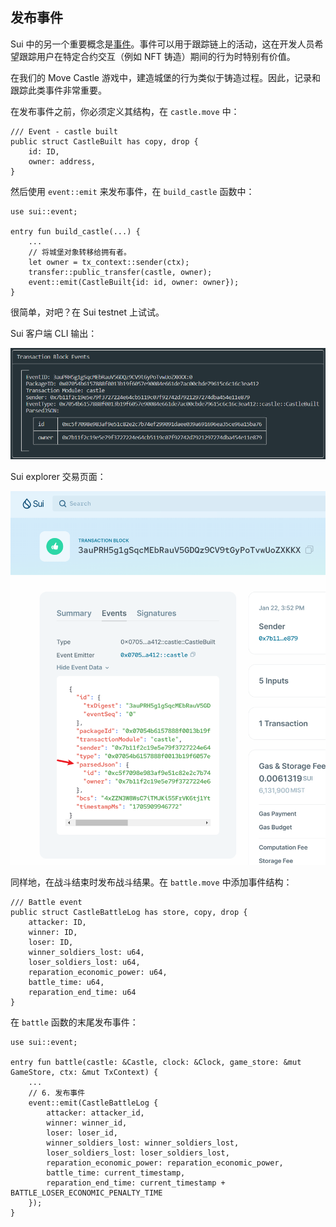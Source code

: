 ## 发布事件

Sui 中的另一个重要概念是[事件](https://docs.sui.io/guides/developer/sui-101/using-events)。事件可以用于跟踪链上的活动，这在开发人员希望跟踪用户在特定合约交互（例如 NFT 铸造）期间的行为时特别有价值。

在我们的 Move Castle 游戏中，建造城堡的行为类似于铸造过程。因此，记录和跟踪此类事件非常重要。

在发布事件之前，你必须定义其结构，在 `castle.move` 中：

```move
/// Event - castle built
public struct CastleBuilt has copy, drop {
    id: ID,
    owner: address,
}
```

然后使用 `event::emit` 来发布事件，在 `build_castle` 函数中：

```move
use sui::event;

entry fun build_castle(...) {
    ...
    // 将城堡对象转移给拥有者。
    let owner = tx_context::sender(ctx);
    transfer::public_transfer(castle, owner);
    event::emit(CastleBuilt{id: id, owner: owner});
}
```

很简单，对吧？在 Sui testnet 上试试。

Sui 客户端 CLI 输出：

![CLI_output](../03_改进/images/3-1.png?raw=true)

Sui explorer 交易页面：

![Explorer](../03_改进/images/3-2.png?raw=true)

同样地，在战斗结束时发布战斗结果。在 `battle.move` 中添加事件结构：

```move
/// Battle event
public struct CastleBattleLog has store, copy, drop {
    attacker: ID,
    winner: ID,
    loser: ID,
    winner_soldiers_lost: u64,
    loser_soldiers_lost: u64,
    reparation_economic_power: u64,
    battle_time: u64,
    reparation_end_time: u64
}
```

在 `battle` 函数的末尾发布事件：

```move
use sui::event;

entry fun battle(castle: &Castle, clock: &Clock, game_store: &mut GameStore, ctx: &mut TxContext) {
    ...
    // 6. 发布事件
    event::emit(CastleBattleLog {
        attacker: attacker_id,
        winner: winner_id,
        loser: loser_id,
        winner_soldiers_lost: winner_soldiers_lost,
        loser_soldiers_lost: loser_soldiers_lost,
        reparation_economic_power: reparation_economic_power,
        battle_time: current_timestamp,
        reparation_end_time: current_timestamp + BATTLE_LOSER_ECONOMIC_PENALTY_TIME
    });
}
```